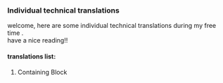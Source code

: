 ### Individual technical translations

welcome, here are some individual technical translations during my free time .   
have a nice reading!!

#### translations list:

1. Containing Block 

